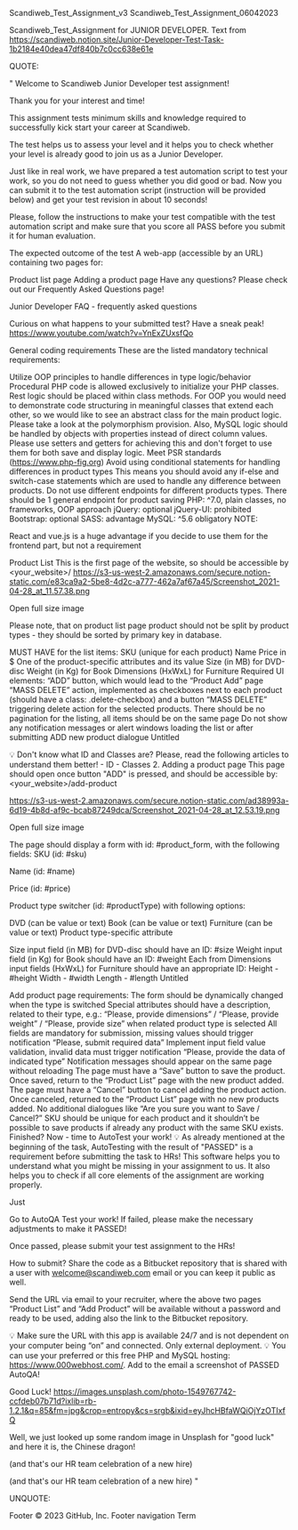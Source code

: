 Scandiweb_Test_Assignment_v3
Scandiweb_Test_Assignment_06042023

Scandiweb_Test_Assignment for JUNIOR DEVELOPER. Text from https://scandiweb.notion.site/Junior-Developer-Test-Task-1b2184e40dea47df840b7c0cc638e61e

QUOTE:

" Welcome to Scandiweb Junior Developer test assignment!

Thank you for your interest and time!

This assignment tests minimum skills and knowledge required to successfully kick start your career at Scandiweb.

The test helps us to assess your level and it helps you to check whether your level is already good to join us as a Junior Developer.

Just like in real work, we have prepared a test automation script to test your work, so you do not need to guess whether you did good or bad. Now you can submit it to the test automation script (instruction will be provided below) and get your test revision in about 10 seconds!

Please, follow the instructions to make your test compatible with the test automation script and make sure that you score all PASS before you submit it for human evaluation.

The expected outcome of the test A web-app (accessible by an URL) containing two pages for:

Product list page Adding a product page Have any questions? Please check out our Frequently Asked Questions page!

Junior Developer FAQ - frequently asked questions

Curious on what happens to your submitted test? Have a sneak peak! https://www.youtube.com/watch?v=YnExZUxsfQo

General coding requirements These are the listed mandatory technical requirements:

Utilize OOP principles to handle differences in type logic/behavior Procedural PHP code is allowed exclusively to initialize your PHP classes. Rest logic should be placed within class methods. For OOP you would need to demonstrate code structuring in meaningful classes that extend each other, so we would like to see an abstract class for the main product logic. Please take a look at the polymorphism provision. Also, MySQL logic should be handled by objects with properties instead of direct column values. Please use setters and getters for achieving this and don't forget to use them for both save and display logic. Meet PSR standards (https://www.php-fig.org) Avoid using conditional statements for handling differences in product types This means you should avoid any if-else and switch-case statements which are used to handle any difference between products. Do not use different endpoints for different products types. There should be 1 general endpoint for product saving PHP: ^7.0, plain classes, no frameworks, OOP approach jQuery: optional jQuery-UI: prohibited Bootstrap: optional SASS: advantage MySQL: ^5.6 obligatory NOTE:

React and vue.js is a huge advantage if you decide to use them for the frontend part, but not a requirement

Product List This is the first page of the website, so should be accessible by <your_website>/ https://s3-us-west-2.amazonaws.com/secure.notion-static.com/e83ca9a2-5be8-4d2c-a777-462a7af67a45/Screenshot_2021-04-28_at_11.57.38.png

Open full size image

Please note, that on product list page product should not be split by product types - they should be sorted by primary key in database.

MUST HAVE for the list items: SKU (unique for each product) Name Price in $ One of the product-specific attributes and its value Size (in MB) for DVD-disc Weight (in Kg) for Book Dimensions (HxWxL) for Furniture Required UI elements: “ADD” button, which would lead to the “Product Add” page “MASS DELETE” action, implemented as checkboxes next to each product (should have a class: .delete-checkbox) and a button “MASS DELETE” triggering delete action for the selected products. There should be no pagination for the listing, all items should be on the same page Do not show any notification messages or alert windows loading the list or after submitting ADD new product dialogue Untitled

💡 Don't know what ID and Classes are? Please, read the following articles to understand them better! - ID - Classes 2. Adding a product page This page should open once button "ADD" is pressed, and should be accessible by: <your_website>/add-product

https://s3-us-west-2.amazonaws.com/secure.notion-static.com/ad38993a-6d19-4b8d-af9c-bcab87249dca/Screenshot_2021-04-28_at_12.53.19.png

Open full size image

The page should display a form with id: #product_form, with the following fields: SKU (id: #sku)

Name (id: #name)

Price (id: #price)

Product type switcher (id: #productType) with following options:

DVD (can be value or text) Book (can be value or text) Furniture (can be value or text) Product type-specific attribute

Size input field (in MB) for DVD-disc should have an ID: #size Weight input field (in Kg) for Book should have an ID: #weight Each from Dimensions input fields (HxWxL) for Furniture should have an appropriate ID: Height - #height Width - #width Length - #length Untitled

Add product page requirements: The form should be dynamically changed when the type is switched Special attributes should have a description, related to their type, e.g.: “Please, provide dimensions” / “Please, provide weight” / “Please, provide size” when related product type is selected All fields are mandatory for submission, missing values should trigger notification “Please, submit required data” Implement input field value validation, invalid data must trigger notification “Please, provide the data of indicated type” Notification messages should appear on the same page without reloading The page must have a “Save” button to save the product. Once saved, return to the “Product List” page with the new product added. The page must have a “Cancel” button to cancel adding the product action. Once canceled, returned to the “Product List” page with no new products added. No additional dialogues like “Are you sure you want to Save / Cancel?” SKU should be unique for each product and it shouldn’t be possible to save products if already any product with the same SKU exists. Finished? Now - time to AutoTest your work! 💡 As already mentioned at the beginning of the task, AutoTesting with the result of "PASSED" is a requirement before submitting the task to HRs! This software helps you to understand what you might be missing in your assignment to us. It also helps you to check if all core elements of the assignment are working properly.

Just

Go to AutoQA Test your work! If failed, please make the necessary adjustments to make it PASSED!

Once passed, please submit your test assignment to the HRs!

How to submit? Share the code as a Bitbucket repository that is shared with a user with welcome@scandiweb.com email or you can keep it public as well.

Send the URL via email to your recruiter, where the above two pages “Product List” and “Add Product” will be available without a password and ready to be used, adding also the link to the Bitbucket repository.

💡 Make sure the URL with this app is available 24/7 and is not dependent on your computer being “on” and connected. Only external deployment. 💡 You can use your preferred or this free PHP and MySQL hosting: https://www.000webhost.com/. Add to the email a screenshot of PASSED AutoQA!

Good Luck! https://images.unsplash.com/photo-1549767742-ccfdeb07b71d?ixlib=rb-1.2.1&q=85&fm=jpg&crop=entropy&cs=srgb&ixid=eyJhcHBfaWQiOjYzOTIxfQ

Well, we just looked up some random image in Unsplash for "good luck" and here it is, the Chinese dragon!

(and that's our HR team celebration of a new hire)

(and that's our HR team celebration of a new hire) "

UNQUOTE:

Footer © 2023 GitHub, Inc. Footer navigation Term